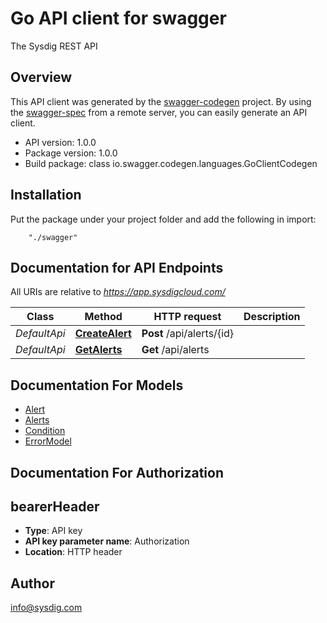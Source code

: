 # Go API client for swagger

The Sysdig REST API

## Overview
This API client was generated by the [swagger-codegen](https://github.com/swagger-api/swagger-codegen) project.  By using the [swagger-spec](https://github.com/swagger-api/swagger-spec) from a remote server, you can easily generate an API client.

- API version: 1.0.0
- Package version: 1.0.0
- Build package: class io.swagger.codegen.languages.GoClientCodegen

## Installation
Put the package under your project folder and add the following in import:
```
    "./swagger"
```

## Documentation for API Endpoints

All URIs are relative to *https://app.sysdigcloud.com/*

Class | Method | HTTP request | Description
------------ | ------------- | ------------- | -------------
*DefaultApi* | [**CreateAlert**](docs/DefaultApi.md#createalert) | **Post** /api/alerts/{id} | 
*DefaultApi* | [**GetAlerts**](docs/DefaultApi.md#getalerts) | **Get** /api/alerts | 


## Documentation For Models

 - [Alert](docs/Alert.md)
 - [Alerts](docs/Alerts.md)
 - [Condition](docs/Condition.md)
 - [ErrorModel](docs/ErrorModel.md)


## Documentation For Authorization


## bearerHeader

- **Type**: API key 
- **API key parameter name**: Authorization
- **Location**: HTTP header


## Author

info@sysdig.com

